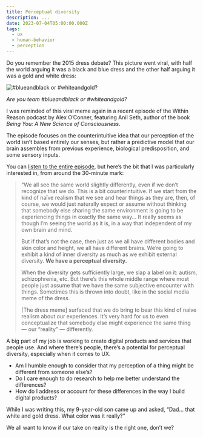 ```yaml
---
title: Perceptual diversity 
description: ...
date: 2023-07-04T05:00:00.000Z
tags:
  - ux
  - human-behavior
  - perception
---
```

Do you remember the 2015 dress debate? This picture went viral, with half the world arguing it was a black and blue dress and the other half arguing it was a gold and white dress:

![#blueandblack or #whiteandgold?](https://practicaldesignsystems.com/assets/i/post-the-dress.png)

*Are you team #blueandblack or #whiteandgold?*

I was reminded of this viral meme again in a recent episode of the Within Reason podcast by Alex O’Conner, featuring Anil Seth, author of the book *Being You: A New Science of Consciousness*.

The episode focuses on the counterintuitive idea that our perception of the world isn’t based entirely our senses, but rather a predictive model that our brain assembles from previous experience, biological predisposition, and some sensory inputs.

You can [listen to the entire episode](https://overcast.fm/+Rh0Yalfig/), but here’s the bit that I was particularly interested in, from around the 30-minute mark:

> “We all see the same world slightly differently, even if we don’t recognize that we do. This is a bit counterintuitive. If we start from the kind of naïve realism that we see and hear things as they are, then, of course, we would just naturally expect or assume without thinking that somebody else sharing the same environment is going to be experiencing things in exactly the same way… It really seems as though I’m seeing the world as it is, in a way that independent of my own brain and mind. 
>
> But if that’s not the case, then just as we all have different bodies and skin color and height, we all have different brains. We’re going to exhibit a kind of inner diversity as much as we exhibit external diversity. **We have a perceptual diversity.**
>
> When the diversity gets sufficiently large, we slap a label on it: autism, schizophrenia, etc.  But there’s this whole middle range where most people just assume that we have the same subjective encounter with things. Sometimes this is thrown into doubt, like in the social media meme of the dress.
> 
> [The dress meme] surfaced that we do bring to bear this kind of naive realism about our experiences. It’s very hard for us to even conceptualize that somebody else might experience the same thing — our “reality” — differently.

A big part of my job is working to create digital products and services that people use. And where there’s people, there’s a potential for perceptual diversity, especially when it comes to UX. 

- Am I humble enough to consider that my perception of a thing might be different from someone else’s?
- Do I care enough to do research to help me better understand the differences?
- How do I address or account for these differences in the way I build digital products?

While I was writing this, my 9-year-old son came up and asked, “Dad… that white and gold dress. What color was it really?” 

We all want to know if our take on reality is the right one, don’t we?